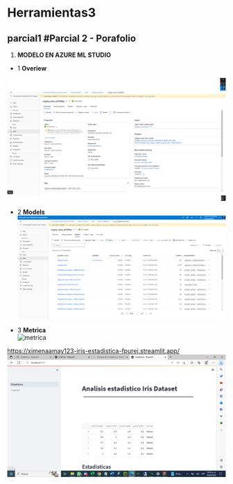 # Herramientas3
parcial1
#Parcial 2 - Porafolio
----
1) **MODELO EN AZURE ML STUDIO**

- 1 **Overiew**<br>

![overiew](https://github.com/XimenaAmay123/Herramientas3/blob/main/Overview.png)

- 2 **Models**<br>
![models](https://github.com/XimenaAmay123/Herramientas3/blob/main/Models.png)


- 3 **Metrica**<br>
![metrica](https://github.com/XimenaAmay123/Herramientas3/blob/main/M%C3%A9tricas%20del%20mejor%20modelo.png)





https://ximenaamay123-iris-estadistica-fpurej.streamlit.app/
![Estadistica](https://github.com/XimenaAmay123/Herramientas3/blob/main/Captura%20de%20pantalla%20(94).png)
